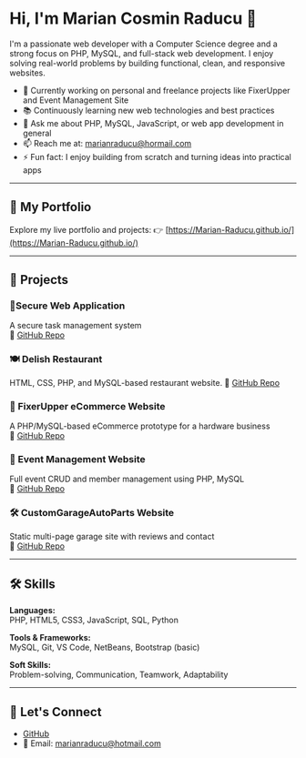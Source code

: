 # Hi, I'm Marian Cosmin Raducu 👋

I'm a passionate web developer with a Computer Science degree and a strong focus on PHP, MySQL, and full-stack web development. I enjoy solving real-world problems by building functional, clean, and responsive websites.

- 🧩 Currently working on personal and freelance projects like FixerUpper and Event Management Site
- 📚 Continuously learning new web technologies and best practices
- 💬 Ask me about PHP, MySQL, JavaScript, or web app development in general
- 📫 Reach me at: marianraducu@hormail.com
- ⚡ Fun fact: I enjoy building from scratch and turning ideas into practical apps

---

## 🚀 My Portfolio

Explore my live portfolio and projects:
👉 [https://Marian-Raducu.github.io/](https://Marian-Raducu.github.io/)

---

## 💼 Projects

### 🔐Secure Web Application
A secure task management system  
🔗 [GitHub Repo](https://github.com/Marian-Raducu/SecureWebApp)

### 🍽 Delish Restaurant
HTML, CSS, PHP, and MySQL-based restaurant website.
🔗 [GitHub Repo](https://github.com/Marian-Raducu/delish)

### 🔧 FixerUpper eCommerce Website
A PHP/MySQL-based eCommerce prototype for a hardware business  
🔗 [GitHub Repo](https://github.com/Marian-Raducu/fixerupper)

### 📅 Event Management Website  
Full event CRUD and member management using PHP, MySQL  
🔗 [GitHub Repo](https://github.com/Marian-Raducu/EventManagementWebsite)

### 🛠️ CustomGarageAutoParts Website  
Static multi-page garage site with reviews and contact  
🔗 [GitHub Repo](https://github.com/Marian-Raducu/CustomGarageAutoParts)

---

## 🛠️ Skills

**Languages:**  
PHP, HTML5, CSS3, JavaScript, SQL, Python

**Tools & Frameworks:**  
MySQL, Git, VS Code, NetBeans, Bootstrap (basic)

**Soft Skills:**  
Problem-solving, Communication, Teamwork, Adaptability

---

## 🔗 Let's Connect

- [GitHub](https://github.com/Marian-Raducu)
- 📧 Email: marianraducu@hotmail.com
